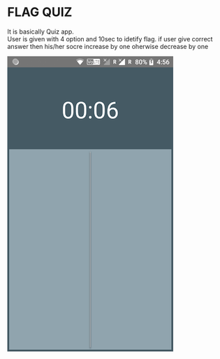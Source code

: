 # FLAG QUIZ

It is basically Quiz app.<br/>
User is given with 4 option and 10sec to idetify flag. if user give correct answer then his/her socre increase by one oherwise decrease by one

![alt text](https://github.com/shyam-3110/Flag_Quiz/blob/master/ScreenShot/1.png)
